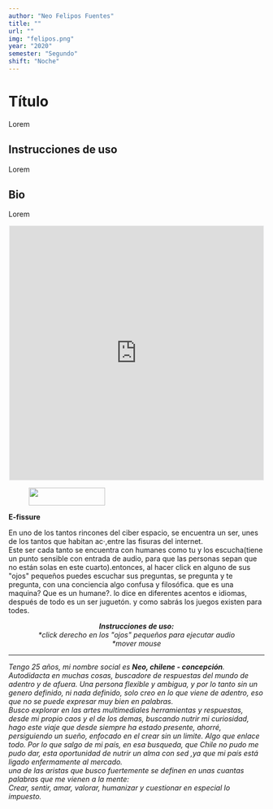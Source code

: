 ```yaml
---
author: "Neo Felipos Fuentes"
title: ""
url: ""
img: "felipos.png"
year: "2020"
semester: "Segundo"
shift: "Noche"
---
```


<p></p>

# Título

Lorem 

## Instrucciones de uso 

Lorem

## Bio

Lorem

<!-- wp:html -->
<p align="center"><iframe width="500" height="500" frameborder="0" scrolling="no" style="width:500px; margin:0 auto!important;border: 1px solid #F2F2F3; z-index: 100;" src="https://editor.p5js.org/neofelipos/embed/hy3b7sBtv"></iframe></p>
<!-- /wp:html -->

<!-- wp:image {"id":604,"align":"center","width":150,"height":35} -->
<div class="wp-block-image"><figure class="aligncenter is-resized"><img src="https://am1-lacabanne.atamvirtual.com.ar/wp-content/uploads/2020/12/usabilidad-AM12020-siMobile.png" alt="" class="wp-image-604" width="150" height="35"/></figure></div>
<!-- /wp:image -->

<!-- wp:paragraph -->
<p><strong>E-fissure </strong>  </p>
<!-- /wp:paragraph -->

<!-- wp:paragraph -->
<p>En uno de los tantos rincones del ciber espacio, se encuentra un ser, unes de los tantos que habitan ac·,entre las fisuras del internet.<br> Este ser cada tanto se encuentra con humanes como tu y los escucha(tiene un punto sensible con entrada de audio, para que las personas sepan que no están solas en este cuarto).entonces, al hacer click en alguno de sus "ojos" pequeños puedes escuchar sus preguntas, se pregunta y te pregunta, con una conciencia algo confusa y filosófica. que es una maquina? Que es un humane?. lo dice en diferentes acentos e idiomas, después de todo es un ser juguetón. y como sabrás los juegos existen para todes.</p>
<!-- /wp:paragraph -->

<!-- wp:paragraph {"align":"center"} -->
<p style="text-align:center"><strong><em>Instrucciones de uso:</em></strong><em><br>*click derecho en los "ojos" pequeños para ejecutar audio <br>*mover mouse</em></p>
<!-- /wp:paragraph -->

<!-- wp:html -->
<hr>
<!-- /wp:html -->

<!-- wp:paragraph -->
<p><em>Tengo 25 años, mi nombre social es <strong>Neo, chilene - concepción</strong>. Autodidacta en muchas cosas, buscadore de respuestas del mundo de adentro y de afuera. Una persona flexible y ambigua, y por lo tanto sin un genero definido, ni nada definido, solo creo en lo que viene de adentro, eso que no se puede expresar muy bien en palabras.<br>  Busco explorar en las artes multimediales herramientas y respuestas, desde mi propio caos y el de los demas, buscando nutrir mi curiosidad, hago este viaje que desde siempre ha estado presente, ahorré, persiguiendo un sueño, enfocado en el crear sin un limite. Algo que enlace todo. Por lo que salgo de mi país,  en esa busqueda, que Chile no pudo me pudo dar, esta oportunidad de nutrir un alma con sed ,ya que mi país está  ligado enfermamente al mercado.<br> una de las aristas que busco fuertemente se definen en unas cuantas palabras que me vienen a la mente:<br> Crear, sentir, amar, valorar, humanizar y cuestionar en especial lo impuesto.</em></p>
<!-- /wp:paragraph -->